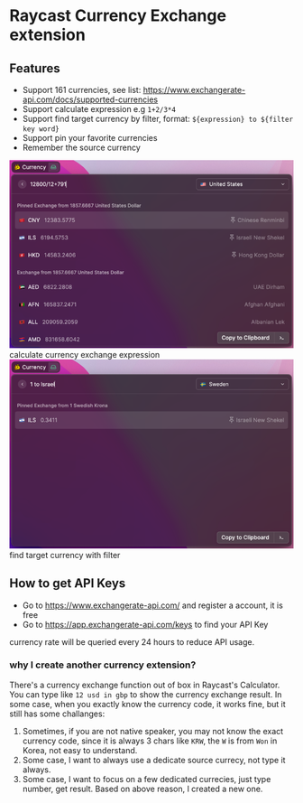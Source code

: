 # Raycast Currency Exchange extension

## Features
* Support 161 currencies, see list: https://www.exchangerate-api.com/docs/supported-currencies
* Support calculate expression e.g `1+2/3*4`
* Support find target currency by filter, format: `${expression} to ${filter key word}`
* Support pin your favorite currencies
* Remember the source currency

![exchange_based_on_expression](./images/expression.png)
calculate currency exchange expression
![youdao_translate_result](./images/filter.png)
find target currency with filter

## How to get API Keys
* Go to https://www.exchangerate-api.com/ and register a account, it is free
* Go to https://app.exchangerate-api.com/keys to find your API Key

currency rate will be queried every 24 hours to reduce API usage.

### why I create another currency extension?
There's a currency exchange function out of box in Raycast's Calculator.
You can type like `12 usd in gbp` to show the currency exchange result.
In some case, when you exactly know the currency code, it works fine, but it still has some challanges:
1. Sometimes, if you are not native speaker, you may not know the exact currency code, since it is always 3 chars like `KRW`, the `W` is from `Won` in Korea, not easy to understand.
2. Some case, I want to always use a dedicate source currecy, not type it always.
3. Some case, I want to focus on a few dedicated currecies, just type number, get result.
Based on above reason, I created a new one.